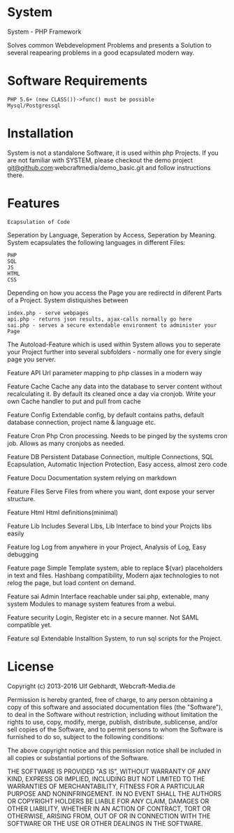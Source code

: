 System
======
System - PHP Framework

Solves common Webdevelopment Problems and presents a Solution to several
reapearing problems in a good ecapsulated modern way.

Software Requirements
=====================

    PHP 5.6+ (new CLASS())->func() must be possible
    Mysql/Postgressql

Installation
============

System is not a standalone Software, it is used within php Projects.
If you are not familiar with SYSTEM, please checkout the demo project
git@github.com:webcraftmedia/demo_basic.git and follow instructions there.

Features
========

    Ecapsulation of Code
    
Seperation by Language, Seperation by Access, Seperation by Meaning.
System ecapsulates the following languages in different Files:
    
    PHP
    SQL
    JS
    HTML
    CSS

Depending on how you access the Page you are redirectd in diferent Parts of a Project.
System distiquishes between
    
    index.php - serve webpages
    api.php - returns json results, ajax-calls normally go here
    sai.php - serves a secure extendable environment to administer your Page

The Autoload-Feature which is used within System allows you to seperate your Project
further into several subfolders - normally one for every single page you server.   

Feature API
    Url parameter mapping to php classes in a modern way

Feature Cache
    Cache any data into the database to server content without recalculating it.
    By default its cleaned once a day via cronjob. Write your own Cache handler
    to put and pull from cache

Feature Config
    Extendable config, by default contains paths, default database connection,
    project name & language etc.

Feature Cron
    Php Cron processing. Needs to be pinged by the systems cron job.
    Allows as many cronjobs as needed.

Feature DB
    Persistent Database Connection, multiple Connections, SQL Ecapsulation,
    Automatic Injection Protection, Easy access, almost zero code

Feature Docu
    Documentation system relying on markdown

Feature Files
    Serve Files from where you want, dont expose your server structure.

Feature Html
    Html definitions(minimal)

Feature Lib
    Includes Several Libs, Lib Interface to bind your Projcts libs easily

Feature log
    Log from anywhere in your Project, Analysis of Log, Easy debugging

Feature page
    Simple Template system, able to replace ${var} placeholders in text and files.
    Hashbang compatibility, Modern ajax technologies to not relog the page,
    but load content on demand.

Feature sai
    Admin Interface reachable under sai.php, extenable, many system Modules to
    manage system features from a webui.

Feature security
    Login, Register etc in a secure manner. Not SAML compatible yet.

Feature sql
    Extendable Installtion System, to run sql scripts for the Project.

License
=======
Copyright (c) 2013-2016 Ulf Gebhardt, Webcraft-Media.de

Permission is hereby granted, free of charge, to any person obtaining a copy
of this software and associated documentation files (the "Software"), to deal
in the Software without restriction, including without limitation the rights
to use, copy, modify, merge, publish, distribute, sublicense, and/or sell
copies of the Software, and to permit persons to whom the Software is
furnished to do so, subject to the following conditions:

The above copyright notice and this permission notice shall be included in
all copies or substantial portions of the Software.

THE SOFTWARE IS PROVIDED "AS IS", WITHOUT WARRANTY OF ANY KIND, EXPRESS OR
IMPLIED, INCLUDING BUT NOT LIMITED TO THE WARRANTIES OF MERCHANTABILITY,
FITNESS FOR A PARTICULAR PURPOSE AND NONINFRINGEMENT. IN NO EVENT SHALL THE
AUTHORS OR COPYRIGHT HOLDERS BE LIABLE FOR ANY CLAIM, DAMAGES OR OTHER
LIABILITY, WHETHER IN AN ACTION OF CONTRACT, TORT OR OTHERWISE, ARISING FROM,
OUT OF OR IN CONNECTION WITH THE SOFTWARE OR THE USE OR OTHER DEALINGS IN
THE SOFTWARE.